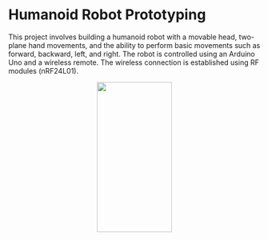 # Humanoid Robot Prototyping
This project involves building a humanoid robot with a movable head, two-plane hand movements, and the ability to perform basic movements such as forward, backward, left, and right. The robot is controlled using an Arduino Uno and a wireless remote. The wireless connection is established using RF modules (nRF24L01).

<p align="center">
  <img width = "150" height = "300" src="https://github.com/shryam102/Humanoid-Robot/assets/78613519/27b388f5-dd21-402d-9d58-0becb9cfb7b4">
</p>



